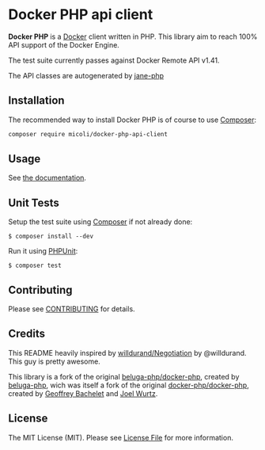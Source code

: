 # Docker PHP api client

**Docker PHP** is a [Docker](http://docker.com/) client written in PHP.
This library aim to reach 100% API support of the Docker Engine.

The test suite currently passes against Docker Remote API v1.41.

The API classes are autogenerated by [jane-php](https://packagist.org/packages/jane-php/open-api-runtime)

## Installation

The recommended way to install Docker PHP is of course to use [Composer](http://getcomposer.org/):

```bash
composer require micoli/docker-php-api-client
```


## Usage

See [the documentation](http://docker-php.readthedocs.org/en/latest/).

## Unit Tests

Setup the test suite using [Composer](http://getcomposer.org/) if not already done:

```
$ composer install --dev
```

Run it using [PHPUnit](http://phpunit.de/):

```
$ composer test
```

## Contributing

Please see [CONTRIBUTING](CONTRIBUTING.md) for details.

## Credits

This README heavily inspired by [willdurand/Negotiation](https://github.com/willdurand/Negotiation) by @willdurand. This guy is pretty awesome.

This library is a fork of the original [beluga-php/docker-php](https://github.com/beluga-php/docker-php), created by [beluga-php](https://github.com/beluga-php), wich was itself a  fork of the original [docker-php/docker-php](https://github.com/docker-php/docker-php), created by [Geoffrey Bachelet](https://github.com/ubermuda) and [Joel Wurtz](https://github.com/joelwurtz).

## License

The MIT License (MIT). Please see [License File](LICENSE) for more information.

